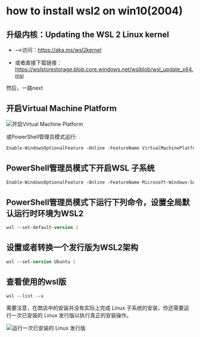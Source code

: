 # how to install wsl2 on win10(2004)

##  升级内核：Updating the WSL 2 Linux kernel 

+ -->访问：https://aka.ms/wsl2kernel

+ 或者直接下载链接：https://wslstorestorage.blob.core.windows.net/wslblob/wsl_update_x64.msi

然后，一路next


## 开启Virtual Machine Platform

![开启Virtual Machine Platform](https://blog.icodef.com/wp-content/uploads/2019/06/2fd49865293c12aaa0b550b0a35ec143.png)

或PowerShell管理员模式运行:

```ps
Enable-WindowsOptionalFeature -Online -FeatureName VirtualMachinePlatform
```

## PowerShell管理员模式下开启WSL 子系统

```ps
Enable-WindowsOptionalFeature -Online -FeatureName Microsoft-Windows-Subsystem-Linux
```

## PowerShell管理员模式下运行下列命令，设置全局默认运行时环境为WSL2

```ps
wsl --set-default-version 2 
```

## 设置或者转换一个发行版为WSL2架构

```ps
wsl --set-version Ubuntu 2
```

## 查看使用的wsl版

```ps
wsl --list --v
```

需要注意，在商店中的安装并没有实际上完成 Linux 子系统的安装，你还需要运行一次已安装的 Linux 发行版以执行真正的安装操作。

![运行一次已安装的 Linux 发行版](https://imgconvert.csdnimg.cn/aHR0cHM6Ly9pLmxvbGkubmV0LzIwMTkvMDkvMjcvTURsQWNPRWJWNEYzVXM3LnBuZw?x-oss-process=image/format,png)

